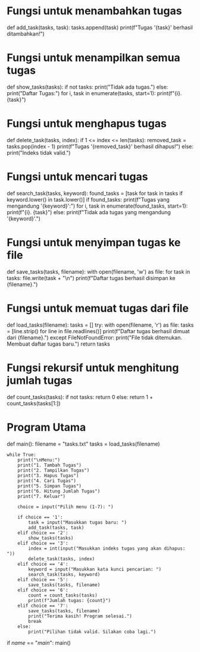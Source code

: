# Fungsi untuk menambahkan tugas
def add_task(tasks, task):
    tasks.append(task)
    print(f"Tugas '{task}' berhasil ditambahkan!")

# Fungsi untuk menampilkan semua tugas
def show_tasks(tasks):
    if not tasks:
        print("Tidak ada tugas.")
    else:
        print("Daftar Tugas:")
        for i, task in enumerate(tasks, start=1):
            print(f"{i}. {task}")

# Fungsi untuk menghapus tugas
def delete_task(tasks, index):
    if 1 <= index <= len(tasks):
        removed_task = tasks.pop(index - 1)
        print(f"Tugas '{removed_task}' berhasil dihapus!")
    else:
        print("Indeks tidak valid.")

# Fungsi untuk mencari tugas
def search_task(tasks, keyword):
    found_tasks = [task for task in tasks if keyword.lower() in task.lower()]
    if found_tasks:
        print(f"Tugas yang mengandung '{keyword}':")
        for i, task in enumerate(found_tasks, start=1):
            print(f"{i}. {task}")
    else:
        print(f"Tidak ada tugas yang mengandung '{keyword}'.")

# Fungsi untuk menyimpan tugas ke file
def save_tasks(tasks, filename):
    with open(filename, 'w') as file:
        for task in tasks:
            file.write(task + "\n")
    print(f"Daftar tugas berhasil disimpan ke {filename}.")

# Fungsi untuk memuat tugas dari file
def load_tasks(filename):
    tasks = []
    try:
        with open(filename, 'r') as file:
            tasks = [line.strip() for line in file.readlines()]
        print(f"Daftar tugas berhasil dimuat dari {filename}.")
    except FileNotFoundError:
        print("File tidak ditemukan. Membuat daftar tugas baru.")
    return tasks

# Fungsi rekursif untuk menghitung jumlah tugas
def count_tasks(tasks):
    if not tasks:
        return 0
    else:
        return 1 + count_tasks(tasks[1:])

# Program Utama
def main():
    filename = "tasks.txt"
    tasks = load_tasks(filename)

    while True:
        print("\nMenu:")
        print("1. Tambah Tugas")
        print("2. Tampilkan Tugas")
        print("3. Hapus Tugas")
        print("4. Cari Tugas")
        print("5. Simpan Tugas")
        print("6. Hitung Jumlah Tugas")
        print("7. Keluar")

        choice = input("Pilih menu (1-7): ")

        if choice == '1':
            task = input("Masukkan tugas baru: ")
            add_task(tasks, task)
        elif choice == '2':
            show_tasks(tasks)
        elif choice == '3':
            index = int(input("Masukkan indeks tugas yang akan dihapus: "))
            delete_task(tasks, index)
        elif choice == '4':
            keyword = input("Masukkan kata kunci pencarian: ")
            search_task(tasks, keyword)
        elif choice == '5':
            save_tasks(tasks, filename)
        elif choice == '6':
            count = count_tasks(tasks)
            print(f"Jumlah tugas: {count}")
        elif choice == '7':
            save_tasks(tasks, filename)
            print("Terima kasih! Program selesai.")
            break
        else:
            print("Pilihan tidak valid. Silakan coba lagi.")

if _name_ == "_main_":
    main()
